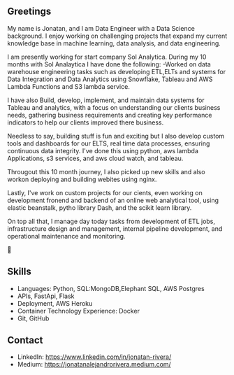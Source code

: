 ## Greetings

My name is Jonatan, and I am Data Engineer with a Data Science background. I enjoy working on challenging projects that expand my current knowledge base in machine learning, data analysis, and data engineering. 

I  am presently working for start company Sol Analytica. During my 10 months with Sol Analaytica I have done the following:
-Worked on data warehouse engineering tasks such as developing  ETL,ELTs and systems for  Data Integration and Data Analytics using Snowflake, Tableau and AWS Lambda Functions and S3 lambda service. 

I have also Build, develop, implement, and maintain data systems for Tableau and analytics, with a focus on understanding our clients business needs, gathering business requirements and creating  key performance indicators to help our clients improved there business.

Needless to say, building stuff is fun and exciting but I also develop custom tools and dashboards for our ELTS, real time data processes, ensuring continuous data integrity. I've done this using  python, aws lambda Applications, s3 services, and aws cloud watch, and tableau. 

Througout this 10 month journey, I also picked up new skills and also workon deploying and building webites using nginx. 

Lastly, I've work on custom projects for our cients, even working on development fronend and backend of  an online web analytical tool, using elastic beanstalk, pytho library Dash, and the scikit learn library.

On top all that,  I manage day today tasks from development of ETL jobs, infrastructure design and management, internal pipeline development, and operational maintenance and monitoring.
 
👋

## Skills
- Languages: Python, SQL:MongoDB,Elephant SQL, AWS Postgres
- APIs, FastApi, Flask
- Deployment, AWS Heroku
- Container Technology Experience: Docker
- Git, GitHub

## Contact
- LinkedIn: https://www.linkedin.com/in/jonatan-rivera/
- Medium: https://jonatanalejandrorivera.medium.com/
